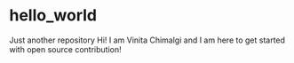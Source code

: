 # hello_world
Just another repository
Hi!
I am Vinita Chimalgi and I am here to get started with open source contribution!
